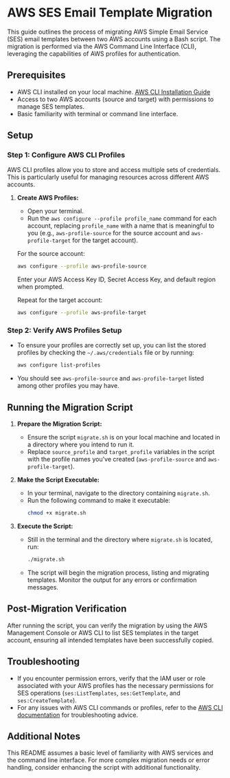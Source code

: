 
# AWS SES Email Template Migration

This guide outlines the process of migrating AWS Simple Email Service (SES) email templates between two AWS accounts using a Bash script. The migration is performed via the AWS Command Line Interface (CLI), leveraging the capabilities of AWS profiles for authentication.

## Prerequisites

- AWS CLI installed on your local machine. [AWS CLI Installation Guide](https://docs.aws.amazon.com/cli/latest/userguide/cli-chap-install.html)
- Access to two AWS accounts (source and target) with permissions to manage SES templates.
- Basic familiarity with terminal or command line interface.

## Setup

### Step 1: Configure AWS CLI Profiles

AWS CLI profiles allow you to store and access multiple sets of credentials. This is particularly useful for managing resources across different AWS accounts.

1. **Create AWS Profiles:**
    - Open your terminal.
    - Run the `aws configure --profile profile_name` command for each account, replacing `profile_name` with a name that is meaningful to you (e.g., `aws-profile-source` for the source account and `aws-profile-target` for the target account).

   For the source account:
   ```bash
   aws configure --profile aws-profile-source
   ```
   Enter your AWS Access Key ID, Secret Access Key, and default region when prompted.

   Repeat for the target account:
   ```bash
   aws configure --profile aws-profile-target
   ```

### Step 2: Verify AWS Profiles Setup

- To ensure your profiles are correctly set up, you can list the stored profiles by checking the `~/.aws/credentials` file or by running:
  ```bash
  aws configure list-profiles
  ```
- You should see `aws-profile-source` and `aws-profile-target` listed among other profiles you may have.

## Running the Migration Script

1. **Prepare the Migration Script:**
    - Ensure the script `migrate.sh` is on your local machine and located in a directory where you intend to run it.
    - Replace `source_profile` and `target_profile` variables in the script with the profile names you've created (`aws-profile-source` and `aws-profile-target`).

2. **Make the Script Executable:**
    - In your terminal, navigate to the directory containing `migrate.sh`.
    - Run the following command to make it executable:
      ```bash
      chmod +x migrate.sh
      ```

3. **Execute the Script:**
    - Still in the terminal and the directory where `migrate.sh` is located, run:
      ```bash
      ./migrate.sh
      ```
    - The script will begin the migration process, listing and migrating templates. Monitor the output for any errors or confirmation messages.

## Post-Migration Verification

After running the script, you can verify the migration by using the AWS Management Console or AWS CLI to list SES templates in the target account, ensuring all intended templates have been successfully copied.

## Troubleshooting

- If you encounter permission errors, verify that the IAM user or role associated with your AWS profiles has the necessary permissions for SES operations (`ses:ListTemplates`, `ses:GetTemplate`, and `ses:CreateTemplate`).
- For any issues with AWS CLI commands or profiles, refer to the [AWS CLI documentation](https://docs.aws.amazon.com/cli/latest/userguide/cli-chap-welcome.html) for troubleshooting advice.

## Additional Notes

This README assumes a basic level of familiarity with AWS services and the command line interface. For more complex migration needs or error handling, consider enhancing the script with additional functionality.
